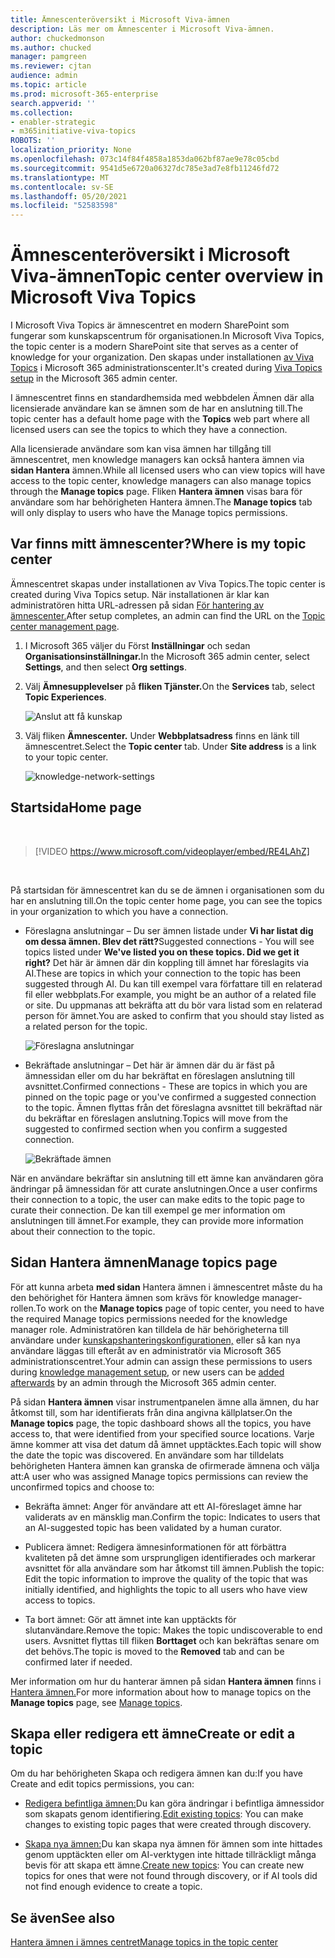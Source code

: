 ```yaml
---
title: Ämnescenteröversikt i Microsoft Viva-ämnen
description: Läs mer om Ämnescenter i Microsoft Viva-ämnen.
author: chuckedmonson
ms.author: chucked
manager: pamgreen
ms.reviewer: cjtan
audience: admin
ms.topic: article
ms.prod: microsoft-365-enterprise
search.appverid: ''
ms.collection:
- enabler-strategic
- m365initiative-viva-topics
ROBOTS: ''
localization_priority: None
ms.openlocfilehash: 073c14f84f4858a1853da062bf87ae9e78c05cbd
ms.sourcegitcommit: 9541d5e6720a06327dc785e3ad7e8fb11246fd72
ms.translationtype: MT
ms.contentlocale: sv-SE
ms.lasthandoff: 05/20/2021
ms.locfileid: "52583598"
---
```

# <a name="topic-center-overview-in-microsoft-viva-topics"></a><span data-ttu-id="7993e-103">Ämnescenteröversikt i Microsoft Viva-ämnen</span><span class="sxs-lookup"><span data-stu-id="7993e-103">Topic center overview in Microsoft Viva Topics</span></span>

<span data-ttu-id="7993e-104">I Microsoft Viva Topics är ämnescentret en modern SharePoint som fungerar som kunskapscentrum för organisationen.</span><span class="sxs-lookup"><span data-stu-id="7993e-104">In Microsoft Viva Topics, the topic center is a modern SharePoint site that serves as a center of knowledge for your organization.</span></span> <span data-ttu-id="7993e-105">Den skapas under installationen [av Viva Topics](set-up-topic-experiences.md) i Microsoft 365 administrationscenter.</span><span class="sxs-lookup"><span data-stu-id="7993e-105">It's created during [Viva Topics setup](set-up-topic-experiences.md) in the Microsoft 365 admin center.</span></span>

<span data-ttu-id="7993e-106">I ämnescentret finns en  standardhemsida med webbdelen Ämnen där alla licensierade användare kan se ämnen som de har en anslutning till.</span><span class="sxs-lookup"><span data-stu-id="7993e-106">The topic center has a default home page with the **Topics** web part where all licensed users can see the topics to which they have a connection.</span></span> 

<span data-ttu-id="7993e-107">Alla licensierade användare som kan visa ämnen har tillgång till ämnescentret, men knowledge managers kan också hantera ämnen via **sidan Hantera** ämnen.</span><span class="sxs-lookup"><span data-stu-id="7993e-107">While all licensed users who can view topics will have access to the topic center, knowledge managers can also manage topics through the **Manage topics** page.</span></span> <span data-ttu-id="7993e-108">Fliken **Hantera ämnen** visas bara för användare som har behörigheten Hantera ämnen.</span><span class="sxs-lookup"><span data-stu-id="7993e-108">The **Manage topics** tab will only display to users who have the Manage topics permissions.</span></span> 

## <a name="where-is-my-topic-center"></a><span data-ttu-id="7993e-109">Var finns mitt ämnescenter?</span><span class="sxs-lookup"><span data-stu-id="7993e-109">Where is my topic center</span></span>

<span data-ttu-id="7993e-110">Ämnescentret skapas under installationen av Viva Topics.</span><span class="sxs-lookup"><span data-stu-id="7993e-110">The topic center is created during Viva Topics setup.</span></span> <span data-ttu-id="7993e-111">När installationen är klar kan administratören hitta URL-adressen på sidan [För hantering av ämnescenter.](./topic-experiences-administration.md#to-access-topics-management-settings)</span><span class="sxs-lookup"><span data-stu-id="7993e-111">After setup completes, an admin can find the URL on the [Topic center management page](./topic-experiences-administration.md#to-access-topics-management-settings).</span></span>


1. <span data-ttu-id="7993e-112">I Microsoft 365 väljer du Först **Inställningar** och sedan **Organisationsinställningar.**</span><span class="sxs-lookup"><span data-stu-id="7993e-112">In the Microsoft 365 admin center, select **Settings**, and then select **Org settings**.</span></span>
2. <span data-ttu-id="7993e-113">Välj **Ämnesupplevelser** på **fliken Tjänster.**</span><span class="sxs-lookup"><span data-stu-id="7993e-113">On the **Services** tab, select **Topic Experiences**.</span></span>

    ![Anslut att få kunskap](../media/admin-org-knowledge-options-completed.png) 

3. <span data-ttu-id="7993e-115">Välj fliken **Ämnescenter.** Under **Webbplatsadress** finns en länk till ämnescentret.</span><span class="sxs-lookup"><span data-stu-id="7993e-115">Select the **Topic center** tab. Under **Site address** is a link to your topic center.</span></span>

    ![knowledge-network-settings](../media/knowledge-network-settings-topic-center.png) 



## <a name="home-page"></a><span data-ttu-id="7993e-117">Startsida</span><span class="sxs-lookup"><span data-stu-id="7993e-117">Home page</span></span>

</br>

> [!VIDEO https://www.microsoft.com/videoplayer/embed/RE4LAhZ]  

</br>


<span data-ttu-id="7993e-118">På startsidan för ämnescentret kan du se de ämnen i organisationen som du har en anslutning till.</span><span class="sxs-lookup"><span data-stu-id="7993e-118">On the topic center home page, you can see the topics in your organization to which you have a connection.</span></span>

- <span data-ttu-id="7993e-119">Föreslagna anslutningar – Du ser ämnen listade under **Vi har listat dig om dessa ämnen. Blev det rätt?**</span><span class="sxs-lookup"><span data-stu-id="7993e-119">Suggested connections - You will see topics listed under **We've listed you on these topics. Did we get it right?**</span></span> <span data-ttu-id="7993e-120">Det här är ämnen där din koppling till ämnet har föreslagits via AI.</span><span class="sxs-lookup"><span data-stu-id="7993e-120">These are topics in which your connection to the topic has been suggested through AI.</span></span> <span data-ttu-id="7993e-121">Du kan till exempel vara författare till en relaterad fil eller webbplats.</span><span class="sxs-lookup"><span data-stu-id="7993e-121">For example, you might be an author of a related file or site.</span></span> <span data-ttu-id="7993e-122">Du uppmanas att bekräfta att du bör vara listad som en relaterad person för ämnet.</span><span class="sxs-lookup"><span data-stu-id="7993e-122">You are asked to confirm that you should stay listed as a related person for the topic.</span></span>

   ![Föreslagna anslutningar](../media/knowledge-management/my-topics.png) 
 
- <span data-ttu-id="7993e-124">Bekräftade anslutningar – Det här är ämnen där du är fäst på ämnessidan eller om du har bekräftat en föreslagen anslutning till avsnittet.</span><span class="sxs-lookup"><span data-stu-id="7993e-124">Confirmed connections - These are topics in which you are pinned on the topic page or you've confirmed a suggested connection to the topic.</span></span> <span data-ttu-id="7993e-125">Ämnen flyttas från det föreslagna avsnittet till bekräftad när du bekräftar en föreslagen anslutning.</span><span class="sxs-lookup"><span data-stu-id="7993e-125">Topics will move from the suggested to confirmed section when you confirm a suggested connection.</span></span>
 
   ![Bekräftade ämnen](../media/knowledge-management/my-topics-confirmed.png) 

<span data-ttu-id="7993e-127">När en användare bekräftar sin anslutning till ett ämne kan användaren göra ändringar på ämnessidan för att curate anslutningen.</span><span class="sxs-lookup"><span data-stu-id="7993e-127">Once a user confirms their connection to a topic, the user can make edits to the topic page to curate their connection.</span></span> <span data-ttu-id="7993e-128">De kan till exempel ge mer information om anslutningen till ämnet.</span><span class="sxs-lookup"><span data-stu-id="7993e-128">For example, they can provide more information about their connection to the topic.</span></span>


## <a name="manage-topics-page"></a><span data-ttu-id="7993e-129">Sidan Hantera ämnen</span><span class="sxs-lookup"><span data-stu-id="7993e-129">Manage topics page</span></span>

<span data-ttu-id="7993e-130">För att kunna arbeta **med sidan** Hantera ämnen i ämnescentret måste du ha den behörighet för Hantera ämnen som krävs för knowledge manager-rollen.</span><span class="sxs-lookup"><span data-stu-id="7993e-130">To work on the **Manage topics** page of topic center, you need to have the required Manage topics permissions needed for the knowledge manager role.</span></span> <span data-ttu-id="7993e-131">Administratören kan tilldela de här [](set-up-topic-experiences.md)behörigheterna till användare under [kunskapshanteringskonfigurationen,](topic-experiences-knowledge-rules.md) eller så kan nya användare läggas till efteråt av en administratör via Microsoft 365 administrationscentret.</span><span class="sxs-lookup"><span data-stu-id="7993e-131">Your admin can assign these permissions to users during [knowledge management setup](set-up-topic-experiences.md), or new users can be [added afterwards](topic-experiences-knowledge-rules.md) by an admin through the Microsoft 365 admin center.</span></span>

<span data-ttu-id="7993e-132">På sidan **Hantera ämnen** visar instrumentpanelen ämne alla ämnen, du har åtkomst till, som har identifierats från dina angivna källplatser.</span><span class="sxs-lookup"><span data-stu-id="7993e-132">On the **Manage topics** page, the topic dashboard shows all the topics, you have access to, that were identified from your specified source locations.</span></span> <span data-ttu-id="7993e-133">Varje ämne kommer att visa det datum då ämnet upptäcktes.</span><span class="sxs-lookup"><span data-stu-id="7993e-133">Each topic will show the date the topic was discovered.</span></span> <span data-ttu-id="7993e-134">En användare som har tilldelats behörigheten Hantera ämnen kan granska de ofirmerade ämnena och välja att:</span><span class="sxs-lookup"><span data-stu-id="7993e-134">A user who was assigned Manage topics permissions can review the unconfirmed topics and choose to:</span></span>

- <span data-ttu-id="7993e-135">Bekräfta ämnet: Anger för användare att ett AI-föreslaget ämne har validerats av en mänsklig man.</span><span class="sxs-lookup"><span data-stu-id="7993e-135">Confirm the topic: Indicates to users that an AI-suggested topic has been validated by a human curator.</span></span>

- <span data-ttu-id="7993e-136">Publicera ämnet: Redigera ämnesinformationen för att förbättra kvaliteten på det ämne som ursprungligen identifierades och markerar avsnittet för alla användare som har åtkomst till ämnen.</span><span class="sxs-lookup"><span data-stu-id="7993e-136">Publish the topic: Edit the topic information to improve the quality of the topic that was initially identified, and highlights the topic to all users who have view access to topics.</span></span>
 
- <span data-ttu-id="7993e-137">Ta bort ämnet: Gör att ämnet inte kan upptäckts för slutanvändare.</span><span class="sxs-lookup"><span data-stu-id="7993e-137">Remove the topic: Makes the topic undiscoverable to end users.</span></span> <span data-ttu-id="7993e-138">Avsnittet flyttas till fliken **Borttaget** och kan bekräftas senare om det behövs.</span><span class="sxs-lookup"><span data-stu-id="7993e-138">The topic is moved to the **Removed** tab and can be confirmed later if needed.</span></span> 

<span data-ttu-id="7993e-139">Mer information om hur du hanterar ämnen på sidan **Hantera ämnen** finns i [Hantera ämnen.](manage-topics.md)</span><span class="sxs-lookup"><span data-stu-id="7993e-139">For more information about how to manage topics on the **Manage topics** page, see [Manage topics](manage-topics.md).</span></span>

## <a name="create-or-edit-a-topic"></a><span data-ttu-id="7993e-140">Skapa eller redigera ett ämne</span><span class="sxs-lookup"><span data-stu-id="7993e-140">Create or edit a topic</span></span>

<span data-ttu-id="7993e-141">Om du har behörigheten Skapa och redigera ämnen kan du:</span><span class="sxs-lookup"><span data-stu-id="7993e-141">If you have Create and edit topics permissions, you can:</span></span>

- <span data-ttu-id="7993e-142">[Redigera befintliga ämnen:](edit-a-topic.md)Du kan göra ändringar i befintliga ämnessidor som skapats genom identifiering.</span><span class="sxs-lookup"><span data-stu-id="7993e-142">[Edit existing topics](edit-a-topic.md): You can make changes to existing topic pages that were created through discovery.</span></span>

- <span data-ttu-id="7993e-143">[Skapa nya ämnen:](create-a-topic.md)Du kan skapa nya ämnen för ämnen som inte hittades genom upptäckten eller om AI-verktygen inte hittade tillräckligt många bevis för att skapa ett ämne.</span><span class="sxs-lookup"><span data-stu-id="7993e-143">[Create new topics](create-a-topic.md): You can create new topics for ones that were not found through discovery, or if AI tools did not find enough evidence to create a topic.</span></span>


## <a name="see-also"></a><span data-ttu-id="7993e-144">Se även</span><span class="sxs-lookup"><span data-stu-id="7993e-144">See also</span></span>

[<span data-ttu-id="7993e-145">Hantera ämnen i ämnes centret</span><span class="sxs-lookup"><span data-stu-id="7993e-145">Manage topics in the topic center</span></span>](manage-topics.md)

